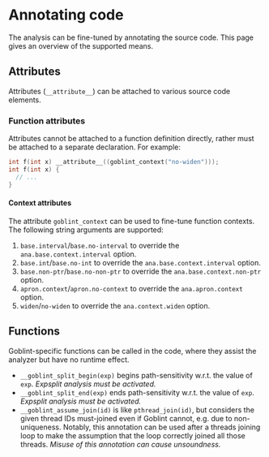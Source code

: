 # Annotating code

The analysis can be fine-tuned by annotating the source code.
This page gives an overview of the supported means.

## Attributes
Attributes (`__attribute__`) can be attached to various source code elements.

### Function attributes
Attributes cannot be attached to a function definition directly, rather must be attached to a separate declaration.
For example:
```c
int f(int x) __attribute__((goblint_context("no-widen")));
int f(int x) {
  // ...
}
```

#### Context attributes
The attribute `goblint_context` can be used to fine-tune function contexts.
The following string arguments are supported:

1. `base.interval`/`base.no-interval` to override the `ana.base.context.interval` option.
2. `base.int`/`base.no-int` to override the `ana.base.context.interval` option.
3. `base.non-ptr`/`base.no-non-ptr` to override the `ana.base.context.non-ptr` option.
4. `apron.context`/`apron.no-context` to override the `ana.apron.context` option.
5. `widen`/`no-widen` to override the `ana.context.widen` option.


## Functions
Goblint-specific functions can be called in the code, where they assist the analyzer but have no runtime effect.

* `__goblint_split_begin(exp)` begins path-sensitivity w.r.t. the value of `exp`.
  _Expsplit analysis must be activated._
* `__goblint_split_end(exp)` ends path-sensitivity w.r.t. the value of `exp`.
  _Expsplit analysis must be activated._
* `__goblint_assume_join(id)` is like `pthread_join(id)`, but considers the given thread IDs must-joined even if Goblint cannot, e.g. due to non-uniqueness.
  Notably, this annotation can be used after a threads joining loop to make the assumption that the loop correctly joined all those threads.
  _Misuse of this annotation can cause unsoundness._
